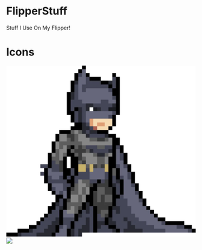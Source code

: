# FlipperStuff
Stuff I Use On My Flipper!
# Icons
<img src="./batman.png"></img>
<img src=".cyberpunk.png/"></img>